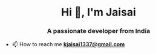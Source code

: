 <h1 align="center">Hi 👋, I'm Jaisai</h1>
<h3 align="center">A passionate developer from India</h3>

- 📫 How to reach me **kjaisai1337@gmail.com**
